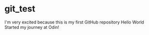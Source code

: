 # git_test
I'm very excited because this is my first GitHub repository
Hello World
Started my journey at Odin!